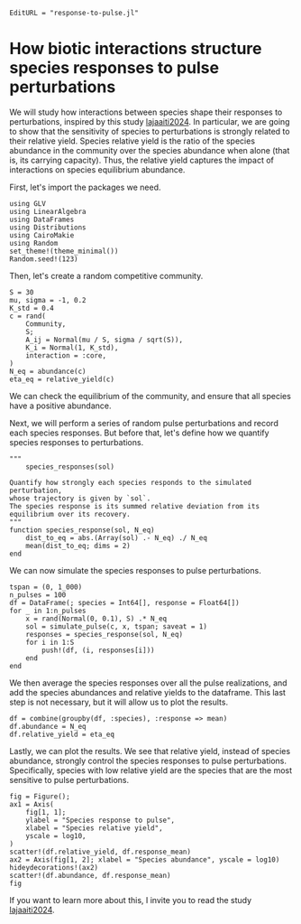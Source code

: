 ```@meta
EditURL = "response-to-pulse.jl"
```

# How biotic interactions structure species responses to pulse perturbations

We will study how interactions between species shape their responses to perturbations,
inspired by this study [lajaaiti2024](@cite).
In particular, we are going to show that the sensitivity of species to perturbations
is strongly related to their relative yield.
Species relative yield is the ratio of the species abundance in the community
over the species abundance when alone (that is, its carrying capacity).
Thus, the relative yield captures the impact of interactions on species equilibrium abundance.

First, let's import the packages we need.

````@example response-to-pulse
using GLV
using LinearAlgebra
using DataFrames
using Distributions
using CairoMakie
using Random
set_theme!(theme_minimal())
Random.seed!(123)
````

Then, let's create a random competitive community.

````@example response-to-pulse
S = 30
mu, sigma = -1, 0.2
K_std = 0.4
c = rand(
    Community,
    S;
    A_ij = Normal(mu / S, sigma / sqrt(S)),
    K_i = Normal(1, K_std),
    interaction = :core,
)
N_eq = abundance(c)
eta_eq = relative_yield(c)
````

We can check the equilibrium of the community, and ensure that all species
have a positive abundance.

Next, we will perform a series of random pulse perturbations and record each species responses.
But before that, let's define how we quantify species responses to perturbations.

````@example response-to-pulse
"""
    species_responses(sol)

Quantify how strongly each species responds to the simulated perturbation,
whose trajectory is given by `sol`.
The species response is its summed relative deviation from its equilibrium over its recovery.
"""
function species_response(sol, N_eq)
    dist_to_eq = abs.(Array(sol) .- N_eq) ./ N_eq
    mean(dist_to_eq; dims = 2)
end
````

We can now simulate the species responses to pulse perturbations.

````@example response-to-pulse
tspan = (0, 1_000)
n_pulses = 100
df = DataFrame(; species = Int64[], response = Float64[])
for _ in 1:n_pulses
    x = rand(Normal(0, 0.1), S) .* N_eq
    sol = simulate_pulse(c, x, tspan; saveat = 1)
    responses = species_response(sol, N_eq)
    for i in 1:S
        push!(df, (i, responses[i]))
    end
end
````

We then average the species responses over all the pulse realizations,
and add the species abundances and relative yields to the dataframe.
This last step is not necessary, but it will allow us to plot the results.

````@example response-to-pulse
df = combine(groupby(df, :species), :response => mean)
df.abundance = N_eq
df.relative_yield = eta_eq
````

Lastly, we can plot the results.
We see that relative yield, instead of species abundance, strongly control the species responses to pulse perturbations.
Specifically, species with low relative yield are the species that are the most sensitive to pulse perturbations.

````@example response-to-pulse
fig = Figure();
ax1 = Axis(
    fig[1, 1];
    ylabel = "Species response to pulse",
    xlabel = "Species relative yield",
    yscale = log10,
)
scatter!(df.relative_yield, df.response_mean)
ax2 = Axis(fig[1, 2]; xlabel = "Species abundance", yscale = log10)
hideydecorations!(ax2)
scatter!(df.abundance, df.response_mean)
fig
````

If you want to learn more about this, I invite you to read the study [lajaaiti2024](@cite).


